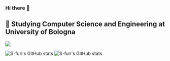 ### Hi there 👋
🔭 Studying Computer Science and Engineering at University of Bologna
---
![](https://github-readme-streak-stats.herokuapp.com/?user=S-furi&theme=swift&hide_border=false&theme=gruvbox)<br/>

![S-furi's GitHub stats](https://github-readme-stats.vercel.app/api?username=s-furi&theme=gruvbox)
![S-furi's GitHub stats](https://github-readme-stats.vercel.app/api/top-langs/?username=s-furi&hide=html,tex,jupyter%20notebook&theme=gruvbox)

<!-- Proudly created with GPRM ( https://gprm.itsvg.in ) -->
